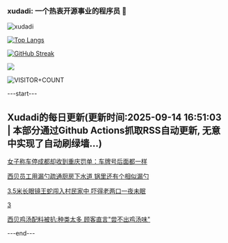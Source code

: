 ### xudadi: 一个热衷开源事业的程序员 👋

![xudadi](https://github-readme-stats-git-masterorgs-github-readme-stats-team.vercel.app/api?username=xudadi)

[![Top Langs](https://github-readme-stats.vercel.app/api/top-langs/?username=xudadi)](https://github.com/anuraghazra/github-readme-stats)

[![GitHub Streak](https://streak-stats.demolab.com?user=xudadi&locale=zh_Hans)](https://git.io/streak-stats)

![](https://raw.githubusercontent.com/xudadi/xudadi/main/assets/github-contribution-grid-snake.svg)

![VISITOR+COUNT](https://komarev.com/ghpvc/?username=xudadi&label=VISITOR+COUNT)


---start---

## Xudadi的每日更新(更新时间:2025-09-14 16:51:03 | 本部分通过Github Actions抓取RSS自动更新, 无意中实现了自动刷绿墙...)

[女子称车停成都却收到重庆罚单：车牌号后面都一样](https://m.163.com/news/article/K9DTE4II053469LG.html)

[西贝员工用漏勺疏通厨房下水道 锅里还有个相似漏勺](https://m.163.com/news/article/K9DSB4HT053469LG.html)

[3.5米长眼镜王蛇闯入村民家中 吓得老两口一夜未眠](https://m.163.com/news/article/K9DTRT4D051492T3.html)

[3](https://m.163.com/touch/news/sub/domestic)

[西贝鸡汤配料被扒:种类太多 顾客直言"尝不出鸡汤味"](https://m.163.com/news/article/K9DG74MJ0512DU6N.html)

---end---
